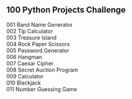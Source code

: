 ## 100 Python Projects Challenge
001 Band Name Generator  
002 Tip Calculator  
003 Treasure Island  
004 Rock Paper Scissors  
005 Password Generator  
006 Hangman  
007 Caesar Cipher  
008 Secret Auction Program  
009 Calculator  
010 Blackjack  
011 Number Guessing Game